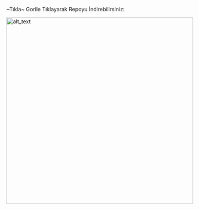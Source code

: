 
~Tıkla~ Gorile Tıklayarak Repoyu İndirebilirsiniz:

[<img alt="alt_text" width="500px" src="https://raw.githubusercontent.com/kerimmkirac/cs-kerim/refs/heads/master/logo.png"/>](https://kerimmkirac.github.io/http-protocol-redirector/?r=cloudstreamrepo://raw.githubusercontent.com/kerimmkirac/cs-kerim/refs/heads/master/repo.json)

